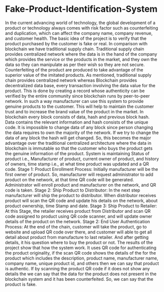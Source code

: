 # Fake-Product-Identification-System
In the current advancing world of technology, the global development of a product or technology always comes
with risk factor such as counterfeiting and duplication, which can affect the company name, company revenue,
and customer health. The basic idea of the project is to verify that the product purchased by the customer is
fake or real. In comparison with blockchain we have traditional supply chain. Traditional supply chain provides
centralized network where the data is in the hand of the company which provides the service or the products in
the market, and they own the data so they can manipulate as per their wish so they are not secure.
Counterfeiting of the product are produced to take advantage of the superior value of the imitated products. As
mentioned, traditional supply chain provides centralized network whereas Blockchain provides decentralized
data base, every transaction involving the data value for the product. This is done by creating a record whose
authenticity can be verified by the entire community since blockchain runs by peer-to-peer network. In such a
way manufacturer can use this system to provide genuine products to the customer. This will help to maintain
the customer trust and to increase the brand value of the product in the market. In blockchain every block
consists of data, hash and previous block hash. Data contains the relevant information and hash consists of the
unique code. It is impossible to change data of any block since person changing the data requires to own the
majority of the network. If we try to change the data of any block the hash will get changed. So, this becomes the
major advantage over the traditional centralized architecture where the data in blockchain is immutable so that
the customer who buys the product gets the genuine information of the product.
System is maintaining Status of product i.e., Manufacturer of product, current owner of product, and history of
owners, time stamp i.e., at what time product was updated and a QR code.
Stage 1: Product Enrollment Process:
Initially manufacturer will be the first owner of product.
So, manufacturer will request administrator to add product on the network, at that time QR code will be
generated. Administrator will enroll product and manufacturer on the network, and QR code is taken.
Stage 2: Ship Product to Distributor:
In the next step manufacturer will ship the product to distributor. When distributor receives product will scan
the QR code and update his details on the network, about product ownership, time Stamp and date.
Stage 3: Ship Product to Retailer:
At this Stage, the retailer receives product from Distributor and scan QR code assigned to product using QR
code scanner, and will update owner details of the product on the network.
Stage 2: End User Authentication Process:
At the end of the chain, customer will take the product, go to website and upload QR code over there, and
customer will able to get all detail about product from manufacture to last retailer. And after getting details, it
his question where to buy the product or not.
The results of the project show that how the system work. It uses QR code for authenticating the product
originality, if the scan QR code shows the details of the for the product which includes the description, product
name, manufacturer name, company name, unique product id, and others then we can say that product is
authentic.
If by scanning the product QR code if it does not show any details the we can say that the data for the product
does not present in the blockchain system and it has been counterfeited. So, we can say that the product is fake.
